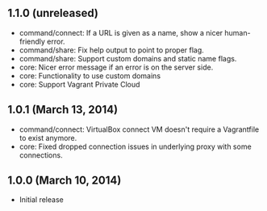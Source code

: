 ## 1.1.0 (unreleased)

  - command/connect: If a URL is given as a name, show a nicer human-friendly
      error.
  - command/share: Fix help output to point to proper flag.
  - command/share: Support custom domains and static name flags.
  - core: Nicer error message if an error is on the server side.
  - core: Functionality to use custom domains
  - core: Support Vagrant Private Cloud

## 1.0.1 (March 13, 2014)

  - command/connect: VirtualBox connect VM doesn't require a Vagrantfile
    to exist anymore.
  - core: Fixed dropped connection issues in underlying proxy with some
    connections.

## 1.0.0 (March 10, 2014)

  - Initial release
